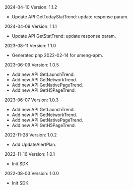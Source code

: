 2024-04-10 Version: 1.1.2
- Update API GetTodayStatTrend: update response param.


2024-04-09 Version: 1.1.1
- Update API GetStatTrend: update response param.


2023-08-11 Version: 1.1.0
- Generated php 2022-02-14 for umeng-apm.

2023-06-09 Version: 1.0.5
- Add new API GetLaunchTrend.
- Add new API GetNetworkTrend.
- Add new API GetNativePageTrend.
- Add new API GetH5PageTrend.

2023-06-07 Version: 1.0.3
- Add new API GetLaunchTrend.
- Add new API GetNetworkTrend.
- Add new API GetNativePageTrend.
- Add new API GetH5PageTrend.

2022-11-28 Version: 1.0.2
- Add UpdateAlertPlan.

2022-11-16 Version: 1.0.1
- Init SDK.

2022-08-03 Version: 1.0.0
- Init SDK.

